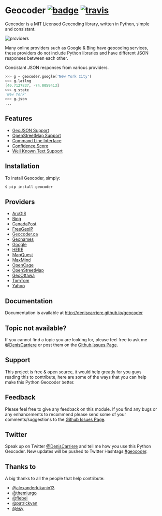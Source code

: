 # Geocoder [![badge][badge]][badge_url] [![travis][travis]][travis_url]

Geocoder is a MIT Licensed Geocoding library, written in Python, 
simple and consistant.

![providers][providers]

Many online providers such as Google & Bing have geocoding services,
these providers do not include Python libraries and have different 
JSON responses between each other.

Consistant JSON responses from various providers.

```python
>>> g = geocoder.google('New York City')
>>> g.latlng
[40.7127837, -74.0059413]
>>> g.state
'New York'
>>> g.json
...
```

## Features

- [GeoJSON Support]
- [OpenStreetMap Support]
- [Command Line Interface]
- [Confidence Score]
- [Well Known Text Support]

## Installation

To install Geocoder, simply:

```bash
$ pip install geocoder
```

## Providers

- [ArcGIS]
- [Bing]
- [CanadaPost]
- [FreeGeoIP]
- [Geocoder.ca]
- [Geonames]
- [Google]
- [HERE]
- [MapQuest]
- [MaxMind]
- [OpenCage]
- [OpenStreetMap]
- [GeoOttawa]
- [TomTom]
- [Yahoo]

## Documentation

Documentation is available at http://deniscarriere.github.io/geocoder

## Topic not available?

If you cannot find a topic you are looking for, please feel free to ask me [@DenisCarriere] or post them on the [Github Issues Page].

## Support

This project is free & open source, it would help greatly for you guys reading this to contribute, here are some of the ways that you can help make this Python Geocoder better.

## Feedback

Please feel free to give any feedback on this module. If you find any bugs or any enhancements to recommend please send some of your comments/suggestions to the [Github Issues Page].

## Twitter

Speak up on Twitter [@DenisCarriere] and tell me how you use this Python Geocoder. New updates will be pushed to Twitter Hashtags [#geocoder].

## Thanks to

A big thanks to all the people that help contribute: 

* [@alexanderlukanin13](https://github.com/alexanderlukanin13)
* [@themiurgo](https://github.com/themiurgo)
* [@flebel](https://github.com/flebel)
* [@patrickyan](https://github.com/patrickyan)
* [@esy](https://github.com/lambda-conspiracy)

[ArcGIS]: https://github.com/DenisCarriere/geocoder/wiki/ArcGIS
[Bing]: https://github.com/DenisCarriere/geocoder/wiki/Bing
[CanadaPost]: https://github.com/DenisCarriere/geocoder/wiki/CanadaPost
[FreeGeoIP]: https://github.com/DenisCarriere/geocoder/wiki/FreeGeoIP
[Geocoder.ca]: https://github.com/DenisCarriere/geocoder/wiki/Geocoder-ca
[Geonames]: https://github.com/DenisCarriere/geocoder/wiki/Geonames 
[Google]: https://github.com/DenisCarriere/geocoder/wiki/Google
[HERE]: https://github.com/DenisCarriere/geocoder/wiki/HERE
[MapQuest]: https://github.com/DenisCarriere/geocoder/wiki/MapQuest
[MaxMind]: https://github.com/DenisCarriere/geocoder/wiki/MaxMind
[OpenCage]: https://github.com/DenisCarriere/geocoder/wiki/OpenCage
[OpenStreetMap]: https://github.com/DenisCarriere/geocoder/wiki/OpenStreetMap
[GeoOttawa]: https://github.com/DenisCarriere/geocoder/wiki/GeoOttawa
[TomTom]: https://github.com/DenisCarriere/geocoder/wiki/TomTom
[Yahoo]: https://github.com/DenisCarriere/geocoder/wiki/Yahoo

[GeoJSON Support]: https://github.com/DenisCarriere/geocoder/wiki/GeoJSON-Support
[OpenStreetMap Support]: https://github.com/DenisCarriere/geocoder/wiki/OpenStreetMap-Support
[Command Line Interface]: https://github.com/DenisCarriere/geocoder/wiki/Command-Line-Interface
[Confidence Score]: https://github.com/DenisCarriere/geocoder/wiki/Confidence-Score
[Well Known Text Support]: https://github.com/DenisCarriere/geocoder/wiki/Well-Known-Text-Support

[providers]: http://i.imgur.com/vUJKCGl.png
[badge_url]: http://badge.fury.io/py/geocoder
[travis_url]: https://travis-ci.org/DenisCarriere/geocoder
[badge]: https://badge.fury.io/py/geocoder.png
[travis]: https://travis-ci.org/DenisCarriere/geocoder.png?branch=master
[@DenisCarriere]: https://twitter.com/DenisCarriere
[#geocoder]: https://twitter.com/search?q=%23geocoder
[Github Issues Page]: https://github.com/DenisCarriere/geocoder/issues
